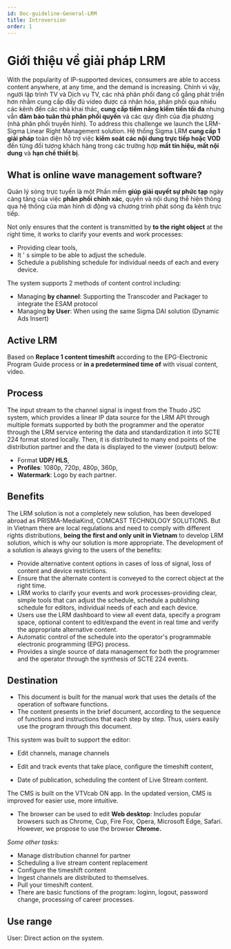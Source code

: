 ```yaml
---
id: Doc-guideline-General-LRM
title: Introversion
order: 1
---
```


# Giới thiệu về giải pháp LRM

With the popularity of IP-supported devices, consumers are able to access content anywhere, at any time, and the demand is increasing. Chính vì vậy, người lập trình TV và Dịch vụ TV, các nhà phân phối đang cố gắng phát triển hơn nhằm cung cấp đầy đủ video được cá nhân hóa, phân phối qua nhiều các kênh đến các nhà khai thác, **cung cấp tiềm năng kiếm tiền tối đa** nhưng vẫn **đảm bảo tuân thủ phân phối quyền** và các quy định của địa phương (nhà phân phối truyền hình). To address this challenge we launch the LRM-Sigma Linear Right Management solution. Hệ thống Sigma LRM **cung cấp 1 giải pháp** toàn diện hỗ trợ việc **kiểm soát các nội dung trực tiếp hoặc VOD** đến từng đối tượng khách hàng trong các trường hợp **mất tín hiệu, mất nội dung** và **hạn chế thiết bị**.


## What is online wave management software?

Quản lý sóng trực tuyến là một Phần mềm  **giúp giải quyết sự phức tạp** ngày càng tăng của việc **phân phối chính xác**, quyền và nội dung thể hiện thông qua hệ thống của màn hình di động và chương trình phát sóng đa kênh trực tiếp.

Not only ensures that the content is transmitted by **to the right object** at the right time, it works to clarify your events and work processes:
 * Providing clear tools,
 * It &apos; s simple to be able to adjust the schedule.
 * Schedule a publishing schedule for individual needs of each and every device.

The system supports 2 methods of content control including:
- Managing **by channel**: Supporting the Transcoder and Packager to integrate the ESAM protocol
- Managing **by User**: When using the same Sigma DAI solution (Dynamic Ads Insert)

## Active LRM
Based on **Replace 1 content timeshift** according to the EPG-Electronic Program Guide process or **in a predetermined time of** with visual content, video.

## Process
The input stream to the channel signal is ingest from the Thudo JSC system, which provides a linear IP data source for the LRM API through multiple formats supported by both the programmer and the operator through the LRM service entering the data and standardization it into SCTE 224 format stored locally. Then, it is distributed to many end points of the distribution partner and the data is displayed to the viewer (output) below:
* Format **UDP/ HLS**,
* **Profiles**: 1080p, 720p, 480p, 360p,
* **Watermark**: Logo by each partner.

## Benefits
The LRM solution is not a completely new solution, has been developed abroad as PRISMA-MediaKind, COMCAST TECHNOLOGY SOLUTIONS. But in Vietnam there are local regulations and need to comply with different rights distributions, **being the first and only unit in Vietnam** to develop LRM solution, which is why our solution is more appropriate. The development of a solution is always giving to the users of the benefits:

* Provide alternative content options in cases of loss of signal, loss of content and device restrictions.
* Ensure that the alternate content is conveyed to the correct object at the right time.
* LRM works to clarify your events and work processes-providing clear, simple tools that can adjust the schedule, schedule a publishing schedule for editors, individual needs of each and each device.
* Users use the LRM dashboard to view all event data, specify a program space, optional content to edit/expand the event in real time and verify the appropriate alternative content.
* Automatic control of the schedule into the operator's programmable electronic programming (EPG) process.
* Provides a single source of data management for both the programmer and the operator through the synthesis of SCTE 224 events.

## Destination

* This document is built for the manual work that uses the details of the operation of software functions.
* The content presents in the brief document, according to the sequence of functions and instructions that each step by step. Thus, users easily use the program through this document.

This system was built to support the editor:

* Edit channels, manage channels

* Edit and track events that take place, configure the timeshift content,

* Date of publication, scheduling the content of Live Stream content.

The CMS is built on the VTVcab ON app. In the updated version, CMS is improved for easier use, more intuitive.

* The browser can be used to edit **Web desktop**: Includes popular browsers such as Chrome, Cup, Fire Fox, Opera, Microsoft Edge, Safari. However, we propose to use the browser **Chrome.**

*Some other tasks:*
 * Manage distribution channel for partner
 * Scheduling a live stream content replacement
 * Configure the timeshift content
 * Ingest channels are distributed to themselves.
 * Pull your timeshift content.
 * There are basic functions of the program: loginn, logout, password change, processing of career processes.

## Use range

User: Direct action on the system.







